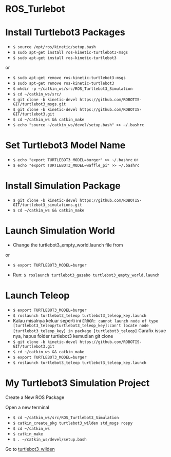 # ROS_Turlebot

# Install Turtlebot3 Packages

- `$ source /opt/ros/kinetic/setup.bash`
- `$ sudo apt-get install ros-kinetic-turtlebot3-msgs`
- `$ sudo apt-get install ros-kinetic-turtlebot3`

or

- `$ sudo apt-get remove ros-kinetic-turtlebot3-msgs`
- `$ sudo apt-get remove ros-kinetic-turtlebot3`
- `$ mkdir -p ~/catkin_ws/src/ROS_Turtlebot3_Simulation`
- `$ cd ~/catkin_ws/src/`
- `$ git clone -b kinetic-devel https://github.com/ROBOTIS-GIT/turtlebot3_msgs.git`
- `$ git clone -b kinetic-devel https://github.com/ROBOTIS-GIT/turtlebot3.git`
- `$ cd ~/catkin_ws && catkin_make`
- `$ echo "source ~/catkin_ws/devel/setup.bash" >> ~/.bashrc`

# Set Turtlebot3 Model Name

- `$ echo "export TURTLEBOT3_MODEL=burger" >> ~/.bashrc`
  or
- `$ echo "export TURTLEBOT3_MODEL=waffle_pi" >> ~/.bashrc`

# Install Simulation Package

- `$ git clone -b kinetic-devel https://github.com/ROBOTIS-GIT/turtlebot3_simulations.git`
- `$ cd ~/catkin_ws && catkin_make`

# Launch Simulation World

- Change the turtlebot3_empty_world.launch file
from <br>
<!-- <arg name="model" default="$(env TURTLEBOT3_MODEL)" doc="model type [burger, waffle, waffle_pi]"/> -->

<arg name="model" default="burger" doc="model type [burger, waffle, waffle_pi]"/>
or

- `$ export TURTLEBOT3_MODEL=burger`

- Run:
  `$ roslaunch turtlebot3_gazebo turtlebot3_empty_world.launch`

# Launch Teleop

- `$ export TURTLEBOT3_MODEL=burger`
- `$ roslaunch turtlebot3_teleop turtlebot3_teleop_key.launch`
- Kalau misalnya keluar seperti ini
  `ERROR: cannot launch node of type [turtlebot3_teleop/turtlebot3_teleop_key]:can't locate node [turtlebot3_teleop_key] in package [turtlebot3_teleop]`
  Carafix issue nya, hapus folder turtlebot3 kemudian git clone
- `$ git clone -b kinetic-devel https://github.com/ROBOTIS-GIT/turtlebot3.git`
- `$ cd ~/catkin_ws && catkin_make`
- `$ export TURTLEBOT3_MODEL=burger`
- `$ roslaunch turtlebot3_teleop turtlebot3_teleop_key.launch`

# My Turtlebot3 Simulation Project

Create a New ROS Package

Open a new terminal

- `$ cd ~/catkin_ws/src/ROS_Turtlebot3_Simulation`
- `$ catkin_create_pkg turtlebot3_wilden std_msgs rospy`
- `$ cd ~/catkin_ws`
- `$ catkin_make`
- `$ . ~/catkin_ws/devel/setup.bash`

Go to [turtlebot3_wilden](https://github.com/wildenali/ROS_Turlebot3_Simulation/tree/master/turtlebot3_wilden)

